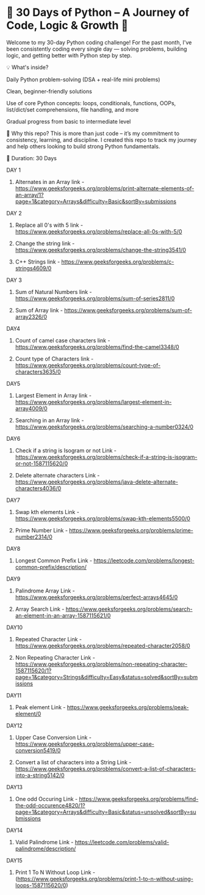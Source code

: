 
# 🚀 30 Days of Python – A Journey of Code, Logic & Growth 🐍
Welcome to my 30-day Python coding challenge!
For the past month, I've been consistently coding every single day — solving problems, building logic, and getting better with Python step by step.

💡 What's inside?

Daily Python problem-solving (DSA + real-life mini problems)

Clean, beginner-friendly solutions

Use of core Python concepts: loops, conditionals, functions, OOPs, list/dict/set comprehensions, file handling, and more

Gradual progress from basic to intermediate level

🔧 Why this repo?
This is more than just code – it’s my commitment to consistency, learning, and discipline.
I created this repo to track my journey and help others looking to build strong Python fundamentals.

📅 Duration: 30 Days

DAY 1
1. Alternates in an Array
link - https://www.geeksforgeeks.org/problems/print-alternate-elements-of-an-array/1?page=1&category=Arrays&difficulty=Basic&sortBy=submissions

DAY 2 
1. Replace all 0's with 5
link - https://www.geeksforgeeks.org/problems/replace-all-0s-with-5/0

2. Change the string
link - https://www.geeksforgeeks.org/problems/change-the-string3541/0

3. C++ Strings
link - https://www.geeksforgeeks.org/problems/c-strings4609/0

DAY 3
1. Sum of Natural Numbers
link - https://www.geeksforgeeks.org/problems/sum-of-series2811/0

2. Sum of Array
link - https://www.geeksforgeeks.org/problems/sum-of-array2326/0

DAY4
1. Count of camel case characters
link - https://www.geeksforgeeks.org/problems/find-the-camel3348/0

2. Count type of Characters
link - https://www.geeksforgeeks.org/problems/count-type-of-characters3635/0

DAY5
1. Largest Element in Array
link - https://www.geeksforgeeks.org/problems/largest-element-in-array4009/0

2. Searching in an Array
link - https://www.geeksforgeeks.org/problems/searching-a-number0324/0

DAY6
1. Check if a string is Isogram or not
Link - https://www.geeksforgeeks.org/problems/check-if-a-string-is-isogram-or-not-1587115620/0

2. Delete alternate characters
Link - https://www.geeksforgeeks.org/problems/java-delete-alternate-characters4036/0

DAY7
1. Swap kth elements
Link - https://www.geeksforgeeks.org/problems/swap-kth-elements5500/0

2. Prime Number
Link - https://www.geeksforgeeks.org/problems/prime-number2314/0

DAY8
1. Longest Common Prefix
Link - https://leetcode.com/problems/longest-common-prefix/description/

DAY9
1. Palindrome Array
Link - https://www.geeksforgeeks.org/problems/perfect-arrays4645/0

2. Array Search
Link - https://www.geeksforgeeks.org/problems/search-an-element-in-an-array-1587115621/0

DAY10
1. Repeated Character
Link - https://www.geeksforgeeks.org/problems/repeated-character2058/0

2. Non Repeating Character
Link - https://www.geeksforgeeks.org/problems/non-repeating-character-1587115620/1?page=1&category=Strings&difficulty=Easy&status=solved&sortBy=submissions

DAY11
1. Peak element
Link - https://www.geeksforgeeks.org/problems/peak-element/0

DAY12
1. Upper Case Conversion
Link - https://www.geeksforgeeks.org/problems/upper-case-conversion5419/0

2. Convert a list of characters into a String
Link - https://www.geeksforgeeks.org/problems/convert-a-list-of-characters-into-a-string5142/0

DAY13
1. One odd Occuring
Link - https://www.geeksforgeeks.org/problems/find-the-odd-occurence4820/1?page=1&category=Arrays&difficulty=Basic&status=unsolved&sortBy=submissions

DAY14
1. Valid Palindrome
Link - https://leetcode.com/problems/valid-palindrome/description/

DAY15
1. Print 1 To N Without Loop
Link - (https://www.geeksforgeeks.org/problems/print-1-to-n-without-using-loops-1587115620/0)












